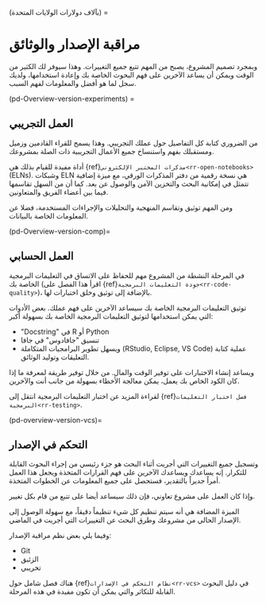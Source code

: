 (بآلاف دولارات الولايات المتحدة) =
# مراقبة الإصدار والوثائق

وبمجرد تصميم المشروع، يصبح من المهم تتبع جميع التغييرات. وهذا سيوفر لك الكثير من الوقت ويمكن أن يساعد الآخرين على فهم البحوث الخاصة بك وإعادة استخدامها، ولديك سجل لما هو أفضل والمعلومات لفهم السبب.

(pd-Overview-version-experiments) =
## العمل التجريبي

من الضروري كتابة كل التفاصيل حول عملك التجريبي. وهذا يسمح للقراء القادمين وزميل ومستقبلك بفهم واستنساخ جميع الأعمال التجريبية ذات الصلة بمشروعك.

أداة مفيدة للقيام بذلك هي {ref}`مذكرات المختبر الإلكتروني<rr-open-notebooks>` (ELNs). وشبكات ELN هي نسخة رقمية من دفتر المذكرات الورقي، مع ميزة إضافية تتمثل في إمكانية البحث والتخزين الآمن والوصول عن بعد. كما أن من السهل تقاسمها فيما بين أعضاء الفريق والمتعاونين.

ومن المهم توثيق وتقاسم المنهجية والتحليلات والإجراءات المستخدمة، فضلا عن المعلومات الخاصة بالبيانات.

(pd-Overview-version-comp)=
## العمل الحسابي

في المرحلة النشطة من المشروع مهم للحفاظ على الاتساق في التعليمات البرمجية الخاصة بك (اقرأ هذا الفصل على {ref}`جودة التعليمات البرمجية<rr-code-quality>`)، بالإضافة إلى توثيق وخلق اختبارات لها.

توثيق التعليمات البرمجية الخاصة بك سيساعد الآخرين على فهم عملك. بعض الأدوات التي يمكن استخدامها لتوثيق التعليمات البرمجية الخاصة بك بسهولة أكبر:
- "Docstring" في R أو Python
- تنسيق "جافادوس" في جافا
- ويسهل تطوير البرامجيات المتكاملة (RStudio, Eclipse, VS Code) عملية كتابة التعليقات وتوليد الوثائق.

ويساعد إنشاء الاختبارات على توفير الوقت والمال. من خلال توفير طريقة لمعرفة ما إذا كان الكود الخاص بك يعمل، يمكن معالجة الأخطاء بسهولة من جانب أنت والآخرين.

لقراءة المزيد عن اختبار التعليمات البرمجية انتقل إلى {ref}`فصل اختبار التعليمات البرمجية<rr-testing>`.

(pd-overview-version-vcs)=
## التحكم في الإصدار

وتسجيل جميع التغييرات التي أجريت أثناء البحث هو جزء رئيسي من إجراء البحوث القابلة للتكرار. إنه يساعدك ويساعدك الآخرين على فهم القرارات المتخذة ويجعل هذا العمل أمراً جديراً بالتقدير، فستحصل على جميع المعلومات عن الخطوات المتخذة.

وإذا كان العمل على مشروع تعاوني، فإن ذلك سيساعد أيضا على تتبع من قام بكل تغيير.

الميزة المضافة هي أنه سيتم تنظيم كل شيء تنظيماً دقيقاً، مع سهولة الوصول إلى الإصدار الحالي من مشروعك وطرق البحث عن التغييرات التي أجريت في الماضي.

وفيما يلي بعض نظم مراقبة الإصدار:
- Git
- الزئبق
- تخريبي

هناك فصل شامل حول {ref}`نظام التحكم في الإصدارات<rr-vcs>` في دليل البحوث القابلة للتكاثر والتي يمكن أن تكون مفيدة في هذه المرحلة.
